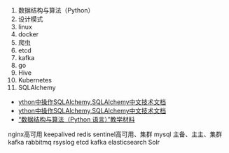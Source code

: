 

1. 数据结构与算法（Python）
2. 设计模式
3. linux
4. docker
5. 爬虫
6. etcd
7. kafka
8. go
9. Hive
10. Kubernetes
11. SQLAlchemy
- [ython中操作SQLAlchemy,SQLAlchemy中文技术文档](https://www.jianshu.com/p/0ad18fdd7eed)
- [ython中操作SQLAlchemy,SQLAlchemy中文技术文档](https://www.jianshu.com/p/0ad18fdd7eed)
- [“数据结构与算法（Python 语言）”教学材料](http://www.math.pku.edu.cn/teachers/qiuzy/ds_python/courseware/index.htm)


nginx高可用 keepalived
redis sentinel高可用、集群
mysql 主备、主主、集群
kafka
rabbitmq
rsyslog
etcd
kafka
elasticsearch
Solr





